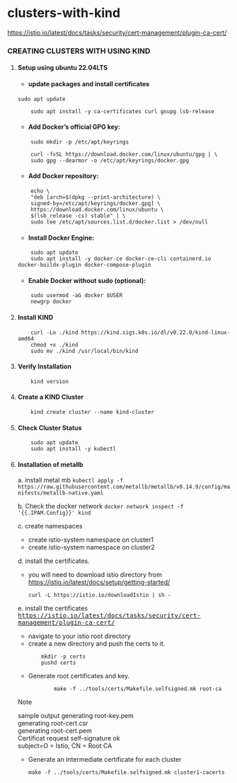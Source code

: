 # clusters-with-kind

https://istio.io/latest/docs/tasks/security/cert-management/plugin-ca-cert/

### CREATING CLUSTERS WITH USING KIND

1. #### Setup using ubuntu 22.04LTS

    - #### update packages and install certificates
    ```
    sudo apt update
    ```
    ```
        sudo apt install -y ca-certificates curl gnupg lsb-release
    ```

    - #### Add Docker’s official GPG key:
    ```
        sudo mkdir -p /etc/apt/keyrings
    ```
    ```
        curl -fsSL https://download.docker.com/linux/ubuntu/gpg | \
        sudo gpg --dearmor -o /etc/apt/keyrings/docker.gpg
    ```

    - #### Add Docker repository:
    ```
        echo \
        "deb [arch=$(dpkg --print-architecture) \
        signed-by=/etc/apt/keyrings/docker.gpg] \
        https://download.docker.com/linux/ubuntu \
        $(lsb_release -cs) stable" | \
        sudo tee /etc/apt/sources.list.d/docker.list > /dev/null
    ```

    -  #### Install Docker Engine:
    ```
        sudo apt update
        sudo apt install -y docker-ce docker-ce-cli containerd.io docker-buildx-plugin docker-compose-plugin
    ```

 
    - #### Enable Docker without sudo (optional):
    ```
        sudo usermod -aG docker $USER
        newgrp docker
    ```

2. #### Install KIND
    ```
        curl -Lo ./kind https://kind.sigs.k8s.io/dl/v0.22.0/kind-linux-amd64
        chmod +x ./kind
        sudo mv ./kind /usr/local/bin/kind
    ```

3. #### Verify Installation
    ```
        kind version
    ```

4. #### Create a KIND Cluster
    ```
        kind create cluster --name kind-cluster
    ```

5. #### Check Cluster Status
    ```
        sudo apt update
        sudo apt install -y kubectl
    ```

6. #### Installation of metallb
    a. install metal mb
        ```
            kubectl apply -f https://raw.githubusercontent.com/metallb/metallb/v0.14.9/config/manifests/metallb-native.yaml
        ```
    
    b.  Check the docker network
        ```
            docker network inspect -f '{{.IPAM.Config}}' kind
        ```

    c.  create namespaces
      * create istio-system namespace on cluster1
      * create istio-system namespace on cluster2
    
    d.  install the certificates.
      * you will need to download istio directory from
         https://istio.io/latest/docs/setup/getting-started/
        
        ```
        curl -L https://istio.io/downloadIstio | sh -
        ```

    e. install the certificates <br>
        [<kbd>https://istio.io/latest/docs/tasks/security/cert-management/plugin-ca-cert/ </kbd>](https://istio.io/latest/docs/tasks/security/cert-management/plugin-ca-cert/)

    - navigate to your istio root directory
    - create a new directory and push the certs to it.
        ```
            mkdir -p certs
            pushd certs
        ```
    - Generate root certificates and key.
        ```
                make -f ../tools/certs/Makefile.selfsigned.mk root-ca
        ```
    > [!NOTE] 
    > sample output generating root-key.pem <br> generating root-cert.csr <br> generating root-cert.pem <br> 
    > Certificat request self-signature ok <br> subject=O = Istio, CN = Root CA

    - Generate an intermediate certificate for each cluster
        ```
        make -f ../tools/certs/Makefile.selfsigned.mk cluster1-cacerts
        ```
    
